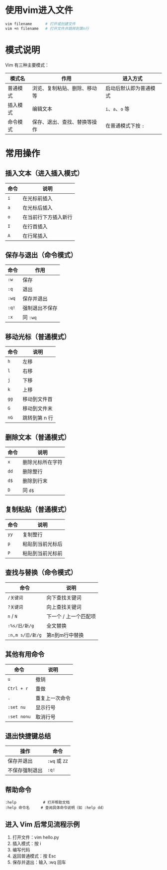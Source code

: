 # 使用vim进入文件

```bash
vim filename      # 打开或创建文件
vim +n filename   # 打开文件并跳转到第n行
```

# 模式说明

Vim 有三种主要模式：

| 模式名  | 作用             | 进入方式          |
|------|----------------|---------------|
| 普通模式 | 浏览、复制粘贴、删除、移动等 | 启动后默认即为普通模式   |
| 插入模式 | 编辑文本           | `i`、`a`、`o` 等 |
| 命令模式 | 保存、退出、查找、替换等操作 | 在普通模式下按 `:`   |

# 常用操作

## 插入文本（进入插入模式）

| 命令  | 说明         |
|-----|------------|
| `i` | 在光标前插入     |
| `a` | 在光标后插入     |
| `o` | 在当前行下方插入新行 |
| `I` | 在行首插入      |
| `A` | 在行尾插入      |

## 保存与退出（命令模式）

| 命令    | 作用      |
|-------|---------|
| `:w`  | 保存      |
| `:q`  | 退出      |
| `:wq` | 保存并退出   |
| `:q!` | 强制退出不保存 |
| `:x`  | 同 `:wq` |

## 移动光标（普通模式）

| 命令   | 说明       |
|------|----------|
| `h`  | 左移       |
| `l`  | 右移       |
| `j`  | 下移       |
| `k`  | 上移       |
| `gg` | 移动到文件首   |
| `G`  | 移动到文件末   |
| `nG` | 跳转到第 n 行 |

## 删除文本（普通模式）

| 命令   | 说明       |
|------|----------|
| `x`  | 删除光标所在字符 |
| `dd` | 删除整行     |
| `d$` | 删除到行末    |
| `D`  | 同 `d$`   |

## 复制粘贴（普通模式）

| 命令   | 说明       |
|------|----------|
| `yy` | 复制整行     |
| `p`  | 粘贴到当前光标后 |
| `P`  | 粘贴到当前光标前 |

## 查找与替换（命令模式）

| 命令             | 说明           |
|----------------|--------------|
| `/关键词`         | 向下查找关键词      |
| `?关键词`         | 向上查找关键词      |
| `n` / `N`      | 下一个 / 上一个匹配项 |
| `:%s/旧/新/g`    | 全文替换         |
| `:n,m s/旧/新/g` | 第n到m行中替换     |

## 其他有用命令

| 命令          | 说明      |
|-------------|---------|
| `u`         | 撤销      |
| `Ctrl + r`  | 重做      |
| `.`         | 重复上一次命令 |
| `:set nu`   | 显示行号    |
| `:set nonu` | 取消行号    |

## 退出快捷键总结

| 操作      | 命令           |
|---------|--------------|
| 保存并退出   | `:wq` 或 `ZZ` |
| 不保存强制退出 | `:q!`        |

## 帮助命令

```shell
:help            # 打开帮助文档
:help 命令名     # 查阅具体命令说明（如 :help dd）
```

## 进入 Vim 后常见流程示例

1. 打开文件：vim hello.py
2. 插入模式：按 i
3. 编写代码
4. 返回普通模式：按 Esc
5. 保存并退出：输入 :wq 回车